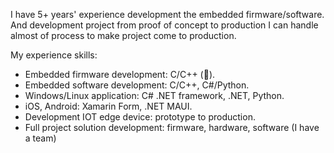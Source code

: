 I have 5+ years' experience development the embedded firmware/software. And development project from proof of concept to production I can handle almost of process to make project come to production.

My experience skills:
- Embedded firmware development: C/C++ (💪).
- Embedded software development: C/C++, C#/Python.
- Windows/Linux application: C# .NET framework, .NET, Python.
- iOS, Android: Xamarin Form, .NET MAUI.
- Development IOT edge device: prototype to production.
- Full project solution development: firmware, hardware, software (I have a team)

